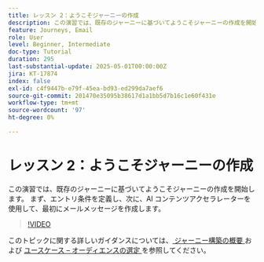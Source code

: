```yaml
---
title: レッスン 2：ようこそジャーニーの作成
description: この演習では、既存のジャーニーに基づいてようこそジャーニーの作成を開始します。 まず、エントリ条件を定義し、次に、AI コンテンツアクセラレーターを使用して、最初にメールメッセージを作成します。
feature: Journeys, Email
role: User
level: Beginner, Intermediate
doc-type: Tutorial
duration: 295
last-substantial-update: 2025-05-01T00:00:00Z
jira: KT-17874
index: false
exl-id: c4f9447b-e79f-45ea-bd93-ed299da7aef6
source-git-commit: 201470e35095b38617d1a1bb5d7b16c1e60f431e
workflow-type: tm+mt
source-wordcount: '97'
ht-degree: 0%

---
```


# レッスン 2：ようこそジャーニーの作成

この演習では、既存のジャーニーに基づいてようこそジャーニーの作成を開始します。 まず、エントリ条件を定義し、次に、AI コンテンツアクセラレーターを使用して、最初にメールメッセージを作成します。

>[!VIDEO](https://video.tv.adobe.com/v/3457896/?learn=on&enablevpops)

このトピックに関する詳しいガイダンスについては、[ ジャーニー構築の概要 ](/help/journeys/introduction-to-building-a-journey.md) および [ ユースケース – オーディエンスの選定 ](/help/journeys/use-case-audience-qualification.md) を参照してください。

